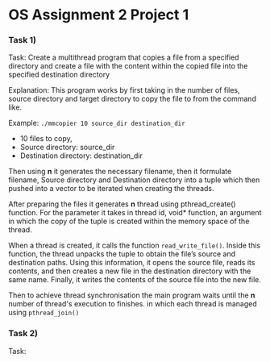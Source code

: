 # OS Assignment 2 Project 1
### Task 1)
Task: Create a multithread program that copies a file from a specified directory  and create a file with the content within the copied file into the specified destination directory

Explanation:
This program works by first taking in the number of files, source directory and target directory to copy the file to from the command like.

Example:
`./mmcopier 10 source_dir destination_dir`  
- 10 files to copy,
- Source directory: source_dir
- Destination directory: destination_dir

Then using **n** it generates the necessary filename, then it formulate filename, Source directory and Destination directory into a tuple which then pushed into a vector to be iterated when creating the threads.

After preparing the files it generates **n** thread using pthread_create() function. For the parameter it takes in thread id, void* function, an argument in which the copy of the tuple is created within the memory space of the thread.

When a thread is created, it calls the function `read_write_file()`. Inside this function, the thread unpacks the tuple to obtain the file’s source and destination paths. Using this information, it opens the source file, reads its contents, and then creates a new file in the destination directory with the same name. Finally, it writes the contents of the source file into the new file.

Then to achieve thread synchronisation the main program waits until the **n** number of thread's execution to finishes. in which each thread is managed using `pthread_join()` 

### Task 2)
Task:



